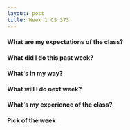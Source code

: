 ```yaml
---
layout: post
title: Week 1 CS 373
---
```


#### What are my expectations of the class?

#### What did I do this past week?

#### What's in my way?

#### What will I do next week?

#### What's my experience of the class?

#### Pick of the week
